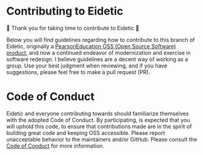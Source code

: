 # Contributing to Eidetic

:wave: Thank you for taking time to contribute to Eidetic :wave:

Below you will find guidelines regarding how to contribute to this branch of Eidetic, originally a [PearsonEducation OSS (Open Source Software) product](https://github.com/PearsonEducation/Eidetic), and now a continued endeavor of modernization and exercise in software redesign. I believe guidelines are a decent way of working as a group. Use your best judgment when reviewing, and if you have suggestions, please feel free to make a pull request (PR).

# Code of Conduct
Eidetic and everyone contributing towards should familiarize themselves with the adopted Code of Conduct. By participating, is expected that you will uphold this code, to ensure that contributions made are in the spirit of building great code and keeping OSS accessible. Please report unacceptable behavior to the maintainers and/or GitHub. Please consult the [Code of Conduct](CODE_OF_CONDUCT.md) for more information.